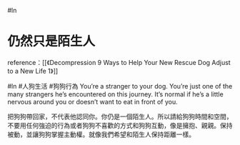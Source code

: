 #ln 

# 仍然只是陌生人

reference：[[《Decompression 9 Ways to Help Your New Rescue Dog Adjust to a New Life 1》]]

#ln #人狗生活 #狗狗行為
You’re a stranger to your dog.
You’re just one of the many strangers he’s encountered on this journey. It’s normal if he’s a little nervous around you or doesn’t want to eat in front of you.

 把狗狗帶回家，不代表他認同你。你仍是一個陌生人。所以請給狗狗時間和空間，不要用任何強迫的行為或者狗狗不喜歡的方式和狗狗互動，像是擁抱、親親。保持被動，並讓狗狗掌握主動權。就像我們希望和陌生人保持距離一樣。
